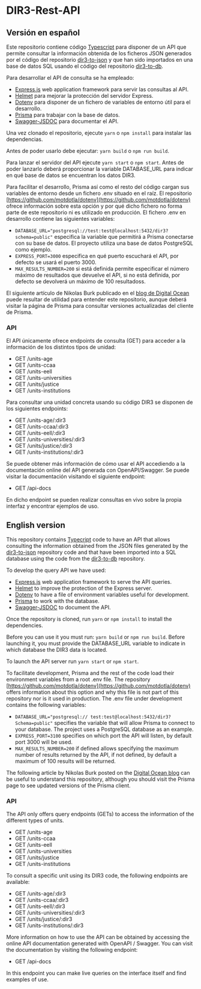 # DIR3-Rest-API

## Versión en español

Este repositorio contiene código [Typescript](https://www.typescriptlang.org/) para disponer de un API que permite consultar la información obtenida de los ficheros JSON generados por el código del repositorio [dir3-to-json](https://github.com/doncicuto/dir3-to-json) y que han sido importados en una base de datos SQL usando el código del repositorio [dir3-to-db](https://github.com/doncicuto/dir3-to-db).

Para desarrollar el API de consulta se ha empleado:

- [Express.js](https://expressjs.com/es/) web application framework para servir las consultas al API.
- [Helmet](https://www.npmjs.com/package/helmet) para mejorar la protección del servidor Express.
- [Dotenv](https://github.com/motdotla/dotenv) para disponer de un fichero de variables de entorno útil para el desarrollo.
- [Prisma](https://www.prisma.io) para trabajar con la base de datos.
- [Swagger-JSDOC](https://github.com/Surnet/swagger-jsdoc) para documentar el API.

Una vez clonado el repositorio, ejecute `yarn` o `npm install` para instalar las dependencias.

Antes de poder usarlo debe ejecutar: `yarn build` o `npm run build`.

Para lanzar el servidor del API ejecute `yarn start` o `npm start`. Antes de poder lanzarlo deberá proporcionar la variable DATABASE_URL para indicar en qué base de datos se encuentran los datos DIR3.

Para facilitar el desarrollo, Prisma así como el resto del código cargan sus variables de entorno desde un fichero .env situado en el raíz. El repositorio [https://github.com/motdotla/dotenv](https://github.com/motdotla/dotenv) ofrece información sobre esta opción y por qué dicho fichero no forma parte de este repositorio ni es utilizado en producción. El fichero .env en desarrollo contiene las siguientes variables:

- `DATABASE_URL="postgresql://test:test@localhost:5432/dir3?schema=public"` especifica la variable que permitirá a Prisma conectarse con su base de datos. El proyecto utiliza una base de datos PostgreSQL como ejemplo.
- `EXPRESS_PORT=3000` especifica en qué puerto escuchará el API, por defecto se usará el puerto 3000.
- `MAX_RESULTS_NUMBER=200` si está definida permite especificar el número máximo de resultados que devuelve el API, si no está definida, por defecto se devolverá un máximo de 100 resultadoss.

El siguiente artículo de Nikolas Burk publicado en el [blog de Digital Ocean](https://www.digitalocean.com/community/tutorials/how-to-build-a-rest-api-with-prisma-and-postgresql-es) puede resultar de utilidad para entender este repositorio, aunque deberá visitar la página de Prisma para consultar versiones actualizadas del cliente de Prisma.

### API

El API únicamente ofrece endpoints de consulta (GET) para acceder a la información de los distintos tipos de unidad:

- GET /units-age
- GET /units-ccaa
- GET /units-eell
- GET /units-universities
- GET /units/justice
- GET /units-institutions

Para consultar una unidad concreta usando su código DIR3 se disponen de los siguientes endpoints:

- GET /units-age/:dir3
- GET /units-ccaa/:dir3
- GET /units-eell/:dir3
- GET /units-universities/:dir3
- GET /units/justice/:dir3
- GET /units-institutions/:dir3

Se puede obtener más información de cómo usar el API accediendo a la documentación online del API generada con OpenAPI/Swagger. Se puede visitar la documentación visitando el siguiente endpoint:

- GET /api-docs

En dicho endpoint se pueden realizar consultas en vivo sobre la propia interfaz y encontrar ejemplos de uso.

## English version

This repository contains [Typecript](https://www.typescriptlang.org/) code to have an API that allows consulting the information obtained from the JSON files generated by the [dir3-to-json](https://github.com/doncicuto/dir3-to-json) repository code and that have been imported into a SQL database using the code from the [dir3-to-db](https://github.com/doncicuto/dir3-a-db) repository.

To develop the query API we have used:

- [Express.js](https://expressjs.com/es/) web application framework to serve the API queries.
- [Helmet](https://www.npmjs.com/package/helmet) to improve the protection of the Express server.
- [Dotenv](https://github.com/motdotla/dotenv) to have a file of environment variables useful for development.
- [Prisma](https://www.prisma.io) to work with the database.
- [Swagger-JSDOC](https://github.com/Surnet/swagger-jsdoc) to document the API.

Once the repository is cloned, run `yarn` or `npm install` to install the dependencies.

Before you can use it you must run: `yarn build` or `npm run build`. Before launching it, you must provide the DATABASE_URL variable to indicate in which database the DIR3 data is located.

To launch the API server run `yarn start` or `npm start`.

To facilitate development, Prisma and the rest of the code load their environment variables from a root .env file. The repository [https://github.com/motdotla/dotenv](https://github.com/motdotla/dotenv) offers information about this option and why this file is not part of this repository nor is it used in production. The .env file under development contains the following variables:

- `DATABASE_URL="postgresql:// test:test@localhost:5432/dir3?Schema=public"` specifies the variable that will allow Prisma to connect to your database. The project uses a PostgreSQL database as an example.
- `EXPRESS_PORT=3100` specifies on which port the API will listen, by default port 3000 will be used.
- `MAX_RESULTS_NUMBER=200` if defined allows specifying the maximum number of results returned by the API, if not defined, by default a maximum of 100 results will be returned.

The following article by Nikolas Burk posted on the [Digital Ocean blog](https://www.digitalocean.com/community/tutorials/how-to-build-a-rest-api-with-prisma-and-postgresql) can be useful to understand this repository, although you should visit the Prisma page to see updated versions of the Prisma client.

### API

The API only offers query endpoints (GETs) to access the information of the different types of units.

- GET /units-age
- GET /units-ccaa
- GET /units-eell
- GET /units-universities
- GET /units/justice
- GET /units-institutions

To consult a specific unit using its DIR3 code, the following endpoints are available:

- GET /units-age/:dir3
- GET /units-ccaa/:dir3
- GET /units-eell/:dir3
- GET /units-universities/:dir3
- GET /units/justice/:dir3
- GET /units-institutions/:dir3

More information on how to use the API can be obtained by accessing the online API documentation generated with OpenAPI / Swagger. You can visit the documentation by visiting the following endpoint:

- GET /api-docs

In this endpoint you can make live queries on the interface itself and find examples of use.
